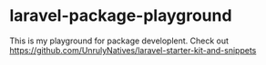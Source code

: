 # laravel-package-playground
This is my playground for package developlent. Check out https://github.com/UnrulyNatives/laravel-starter-kit-and-snippets
